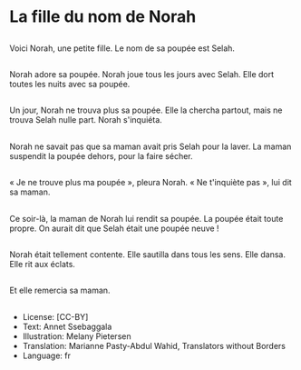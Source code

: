 # La fille du nom de Norah

##
Voici Norah, une petite
fille.
Le nom de sa poupée
est Selah.

##
Norah adore sa poupée.
Norah joue tous les
jours avec Selah.
Elle dort toutes les nuits
avec sa poupée.

##
Un jour, Norah ne
trouva plus sa poupée.
Elle la chercha partout,
mais ne trouva Selah
nulle part.
Norah s'inquiéta.

##
Norah ne savait pas
que sa maman avait
pris Selah pour la laver.
La maman suspendit la
poupée dehors, pour la
faire sécher.

##
« Je ne trouve plus ma
poupée », pleura Norah.
« Ne t'inquiète pas »,
lui dit sa maman.

##
Ce soir-là, la maman de
Norah lui rendit sa
poupée.
La poupée était toute
propre. On aurait dit
que Selah était une
poupée neuve !

##
Norah était tellement
contente.
Elle sautilla dans tous
les sens.
Elle dansa.
Elle rit aux éclats.

##
Et elle remercia sa
maman.

##
* License: [CC-BY]
* Text: Annet Ssebaggala
* Illustration: Melany Pietersen
* Translation: Marianne Pasty-Abdul Wahid, Translators without Borders
* Language: fr
